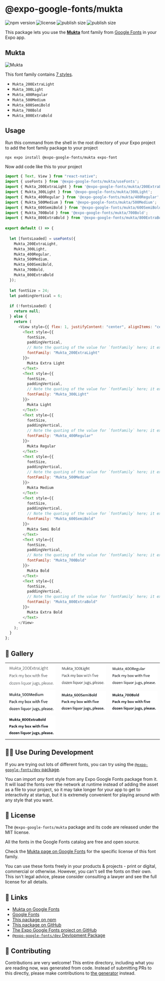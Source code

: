 # @expo-google-fonts/mukta

![npm version](https://flat.badgen.net/npm/v/@expo-google-fonts/mukta)
![license](https://flat.badgen.net/github/license/expo/google-fonts)
![publish size](https://flat.badgen.net/packagephobia/install/@expo-google-fonts/mukta)
![publish size](https://flat.badgen.net/packagephobia/publish/@expo-google-fonts/mukta)

This package lets you use the [**Mukta**](https://fonts.google.com/specimen/Mukta) font family from [Google Fonts](https://fonts.google.com/) in your Expo app.

## Mukta

![Mukta](./font-family.png)

This font family contains [7 styles](#-gallery).

- `Mukta_200ExtraLight`
- `Mukta_300Light`
- `Mukta_400Regular`
- `Mukta_500Medium`
- `Mukta_600SemiBold`
- `Mukta_700Bold`
- `Mukta_800ExtraBold`

## Usage

Run this command from the shell in the root directory of your Expo project to add the font family package to your project

```sh
npx expo install @expo-google-fonts/mukta expo-font
```

Now add code like this to your project

```js
import { Text, View } from "react-native";
import { useFonts } from '@expo-google-fonts/mukta/useFonts';
import { Mukta_200ExtraLight } from '@expo-google-fonts/mukta/200ExtraLight';
import { Mukta_300Light } from '@expo-google-fonts/mukta/300Light';
import { Mukta_400Regular } from '@expo-google-fonts/mukta/400Regular';
import { Mukta_500Medium } from '@expo-google-fonts/mukta/500Medium';
import { Mukta_600SemiBold } from '@expo-google-fonts/mukta/600SemiBold';
import { Mukta_700Bold } from '@expo-google-fonts/mukta/700Bold';
import { Mukta_800ExtraBold } from '@expo-google-fonts/mukta/800ExtraBold';

export default () => {

  let [fontsLoaded] = useFonts({
    Mukta_200ExtraLight, 
    Mukta_300Light, 
    Mukta_400Regular, 
    Mukta_500Medium, 
    Mukta_600SemiBold, 
    Mukta_700Bold, 
    Mukta_800ExtraBold
  });

  let fontSize = 24;
  let paddingVertical = 6;

  if (!fontsLoaded) {
    return null;
  } else {
    return (
      <View style={{ flex: 1, justifyContent: "center", alignItems: "center" }}>
        <Text style={{
          fontSize,
          paddingVertical,
          // Note the quoting of the value for `fontFamily` here; it expects a string!
          fontFamily: "Mukta_200ExtraLight"
        }}>
          Mukta Extra Light
        </Text>
        <Text style={{
          fontSize,
          paddingVertical,
          // Note the quoting of the value for `fontFamily` here; it expects a string!
          fontFamily: "Mukta_300Light"
        }}>
          Mukta Light
        </Text>
        <Text style={{
          fontSize,
          paddingVertical,
          // Note the quoting of the value for `fontFamily` here; it expects a string!
          fontFamily: "Mukta_400Regular"
        }}>
          Mukta Regular
        </Text>
        <Text style={{
          fontSize,
          paddingVertical,
          // Note the quoting of the value for `fontFamily` here; it expects a string!
          fontFamily: "Mukta_500Medium"
        }}>
          Mukta Medium
        </Text>
        <Text style={{
          fontSize,
          paddingVertical,
          // Note the quoting of the value for `fontFamily` here; it expects a string!
          fontFamily: "Mukta_600SemiBold"
        }}>
          Mukta Semi Bold
        </Text>
        <Text style={{
          fontSize,
          paddingVertical,
          // Note the quoting of the value for `fontFamily` here; it expects a string!
          fontFamily: "Mukta_700Bold"
        }}>
          Mukta Bold
        </Text>
        <Text style={{
          fontSize,
          paddingVertical,
          // Note the quoting of the value for `fontFamily` here; it expects a string!
          fontFamily: "Mukta_800ExtraBold"
        }}>
          Mukta Extra Bold
        </Text>
      </View>
    );
  }
};
```

## 🔡 Gallery


||||
|-|-|-|
|![Mukta_200ExtraLight](./200ExtraLight/Mukta_200ExtraLight.ttf.png)|![Mukta_300Light](./300Light/Mukta_300Light.ttf.png)|![Mukta_400Regular](./400Regular/Mukta_400Regular.ttf.png)||
|![Mukta_500Medium](./500Medium/Mukta_500Medium.ttf.png)|![Mukta_600SemiBold](./600SemiBold/Mukta_600SemiBold.ttf.png)|![Mukta_700Bold](./700Bold/Mukta_700Bold.ttf.png)||
|![Mukta_800ExtraBold](./800ExtraBold/Mukta_800ExtraBold.ttf.png)||||


## 👩‍💻 Use During Development

If you are trying out lots of different fonts, you can try using the [`@expo-google-fonts/dev` package](https://github.com/expo/google-fonts/tree/master/font-packages/dev#readme).

You can import _any_ font style from any Expo Google Fonts package from it. It will load the fonts over the network at runtime instead of adding the asset as a file to your project, so it may take longer for your app to get to interactivity at startup, but it is extremely convenient for playing around with any style that you want.


## 📖 License

The `@expo-google-fonts/mukta` package and its code are released under the MIT license.

All the fonts in the Google Fonts catalog are free and open source.

Check the [Mukta page on Google Fonts](https://fonts.google.com/specimen/Mukta) for the specific license of this font family.

You can use these fonts freely in your products & projects - print or digital, commercial or otherwise. However, you can't sell the fonts on their own. This isn't legal advice, please consider consulting a lawyer and see the full license for all details.

## 🔗 Links

- [Mukta on Google Fonts](https://fonts.google.com/specimen/Mukta)
- [Google Fonts](https://fonts.google.com/)
- [This package on npm](https://www.npmjs.com/package/@expo-google-fonts/mukta)
- [This package on GitHub](https://github.com/expo/google-fonts/tree/master/font-packages/mukta)
- [The Expo Google Fonts project on GitHub](https://github.com/expo/google-fonts)
- [`@expo-google-fonts/dev` Devlopment Package](https://github.com/expo/google-fonts/tree/master/font-packages/dev)

## 🤝 Contributing

Contributions are very welcome! This entire directory, including what you are reading now, was generated from code. Instead of submitting PRs to this directly, please make contributions to [the generator](https://github.com/expo/google-fonts/tree/master/packages/generator) instead.

